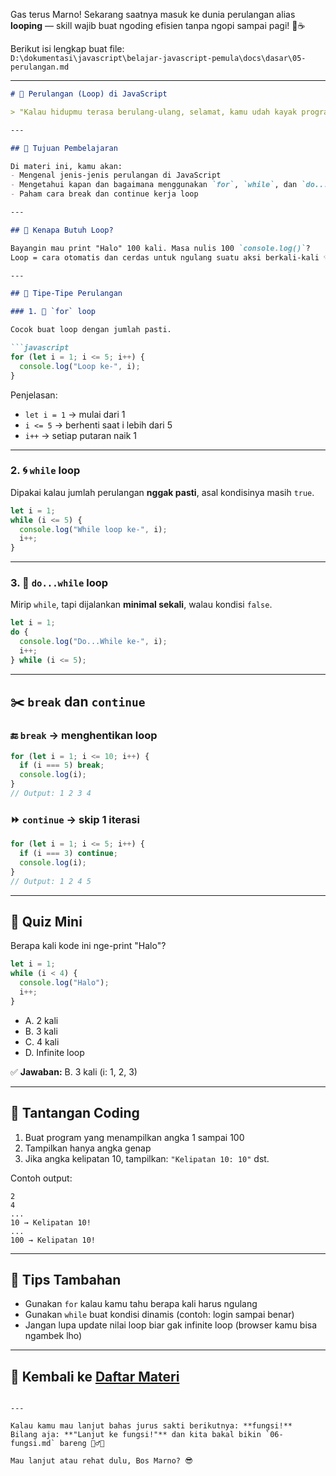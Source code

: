 Gas terus Marno! Sekarang saatnya masuk ke dunia perulangan alias **looping** — skill wajib buat ngoding efisien tanpa ngopi sampai pagi! 🔁☕

Berikut isi lengkap buat file:  
`D:\dokumentasi\javascript\belajar-javascript-pemula\docs\dasar\05-perulangan.md`

---

```markdown
# 🔁 Perulangan (Loop) di JavaScript

> "Kalau hidupmu terasa berulang-ulang, selamat, kamu udah kayak program." — Dev Galau

---

## 🎯 Tujuan Pembelajaran

Di materi ini, kamu akan:
- Mengenal jenis-jenis perulangan di JavaScript
- Mengetahui kapan dan bagaimana menggunakan `for`, `while`, dan `do...while`
- Paham cara break dan continue kerja loop

---

## 🔂 Kenapa Butuh Loop?

Bayangin mau print "Halo" 100 kali. Masa nulis 100 `console.log()`?  
Loop = cara otomatis dan cerdas untuk ngulang suatu aksi berkali-kali 💡

---

## 🔁 Tipe-Tipe Perulangan

### 1. 🔄 `for` loop

Cocok buat loop dengan jumlah pasti.

```javascript
for (let i = 1; i <= 5; i++) {
  console.log("Loop ke-", i);
}
```

Penjelasan:
- `let i = 1` → mulai dari 1
- `i <= 5` → berhenti saat i lebih dari 5
- `i++` → setiap putaran naik 1

---

### 2. 🌀 `while` loop

Dipakai kalau jumlah perulangan **nggak pasti**, asal kondisinya masih `true`.

```javascript
let i = 1;
while (i <= 5) {
  console.log("While loop ke-", i);
  i++;
}
```

---

### 3. 🔁 `do...while` loop

Mirip `while`, tapi dijalankan **minimal sekali**, walau kondisi `false`.

```javascript
let i = 1;
do {
  console.log("Do...While ke-", i);
  i++;
} while (i <= 5);
```

---

## ✂️ `break` dan `continue`

### 🔚 `break` → menghentikan loop

```javascript
for (let i = 1; i <= 10; i++) {
  if (i === 5) break;
  console.log(i);
}
// Output: 1 2 3 4
```

### ⏩ `continue` → skip 1 iterasi

```javascript
for (let i = 1; i <= 5; i++) {
  if (i === 3) continue;
  console.log(i);
}
// Output: 1 2 4 5
```

---

## 🧠 Quiz Mini

Berapa kali kode ini nge-print "Halo"?

```javascript
let i = 1;
while (i < 4) {
  console.log("Halo");
  i++;
}
```

- A. 2 kali  
- B. 3 kali  
- C. 4 kali  
- D. Infinite loop

✅ **Jawaban:** B. 3 kali (i: 1, 2, 3)

---

## 💪 Tantangan Coding

1. Buat program yang menampilkan angka 1 sampai 100
2. Tampilkan hanya angka genap
3. Jika angka kelipatan 10, tampilkan: `"Kelipatan 10: 10"` dst.

Contoh output:
```
2
4
...
10 → Kelipatan 10!
...
100 → Kelipatan 10!
```

---

## 🧠 Tips Tambahan

- Gunakan `for` kalau kamu tahu berapa kali harus ngulang
- Gunakan `while` buat kondisi dinamis (contoh: login sampai benar)
- Jangan lupa update nilai loop biar gak infinite loop (browser kamu bisa ngambek lho)

---

## 🔁 Kembali ke [Daftar Materi](../../index.md)
```

---

Kalau kamu mau lanjut bahas jurus sakti berikutnya: **fungsi!**  
Bilang aja: **"Lanjut ke fungsi!"** dan kita bakal bikin `06-fungsi.md` bareng 🧙‍♂️✨

Mau lanjut atau rehat dulu, Bos Marno? 😎